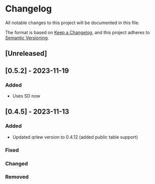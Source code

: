 # Changelog

All notable changes to this project will be documented in this file.

The format is based on [Keep a Changelog](https://keepachangelog.com/en/1.0.0/),
and this project adheres to [Semantic Versioning](https://semver.org/spec/v2.0.0.html).

## [Unreleased]

## [0.5.2] - 2023-11-19
### Added
- Uses SD now

## [0.4.5] - 2023-11-13
### Added
- Updated qrlew version to 0.4.12 (added public table support)

### Fixed

### Changed

### Removed
